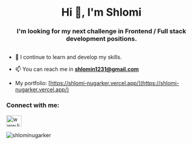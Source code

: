 <h1 align="center">Hi 👋, I'm Shlomi</h1>
<h3 align="center">I'm looking for my next challenge in Frontend / Full stack development positions.</h3>

<p align="left"> <a href="https://twitter.com/" target="blank"><img src="https://img.shields.io/twitter/follow/?logo=twitter&style=for-the-badge" alt="" /></a> </p>

- 🌱 I continue to learn and develop my skills.

- 📫 You can reach me in **shlomin1231@gmail.com**
- My portfolio: <a>[https://shlomi-nugarker.vercel.app/](https://shlomi-nugarker.vercel.app/) <a/>

<h3 align="left">Connect with me:</h3>
<p align="left">
<a href="https://www.linkedin.com/in/shlomi-nugarker-b89777155/" target="blank"><img align="center" src="https://raw.githubusercontent.com/rahuldkjain/github-profile-readme-generator/master/src/images/icons/Social/linked-in-alt.svg" alt="www.linkedin.com/in/shlomi-nugarker-b89777155/" height="30" width="40" /></a>
</p>


<p><img align="center" src="https://github-readme-stats.vercel.app/api/top-langs?username=shlominugarker&show_icons=true&locale=en&layout=compact" alt="shlominugarker" /></p>
